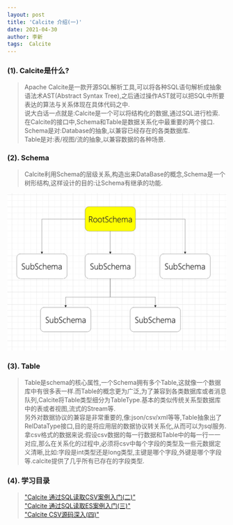 ```yaml
---
layout: post
title: 'Calcite 介绍(一)'
date: 2021-04-30
author: 李新
tags:  Calcite
---
```


### (1). Calcite是什么?
> Apache Calcite是一款开源SQL解析工具,可以将各种SQL语句解析成抽象语法术AST(Abstract Syntax Tree),之后通过操作AST就可以把SQL中所要表达的算法与关系体现在具体代码之中.    
> 说大白话一点就是:Calcite是一个可以将结构化的数据,通过SQL进行检索.  
> 在Calcite的接口中,Schema和Table是数据关系化中最重要的两个接口.    
> Schema是对:Database的抽象,以兼容已经存在的各类数据库.    
> Table是对:表/视图/流的抽象,以兼容数据的各种场景.   

### (2). Schema
> Calcite利用Schema的层级关系,构造出来DataBase的概念,Schema是一个树形结构,这样设计的目的:让Schema有继承的功能.  

!["Calcite Schema"](/assets/calcite/imgs/calcite-scheam.jpg)
### (3). Table
> Table是schema的核心属性,一个Schema拥有多个Table,这就像一个数据库中有很多表一样.而Table的概念更为广泛,为了兼容到各类数据库或者消息队列,Calcite将Table类型细分为TableType.基本的类似传统关系型数据库中的表或者视图,流式的Stream等.  
> 另外对数据协议的兼容是非常重要的,像:json/csv/xml等等,Table抽象出了RelDataType接口,目的是将应用层的数据协议转关系化,从而可以为sql服务.  
> 拿csv格式的数据来说:假设csv数据的每一行数据和Table中的每一行一一对应,那么在关系化的过程中,必须将csv中每个字段的类型及一些元数据定义清晰,比如:字段是int类型还是long类型,主键是哪个字段,外键是哪个字段等.calcite提供了几乎所有已存在的字段类型. 

### (4). 学习目录
> ["Calcite 通过SQL读取CSV案例入门(二)"](/2021/04/11/Calcite-SQL-CSV.html)     
> ["Calcite 通过SQL读取ES案例入门(三)"](/2021/04/11/Calcite-SQL-ES.html)    
> ["Calcite CSV源码深入(四)"](/2021/04/11/Calcite-SQL-CSV-Source.html)   
